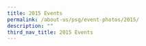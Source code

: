 ```yaml
---
title: 2015 Events
permalink: /about-us/psg/event-photos/2015/
description: ""
third_nav_title: 2015 Events
---
```

